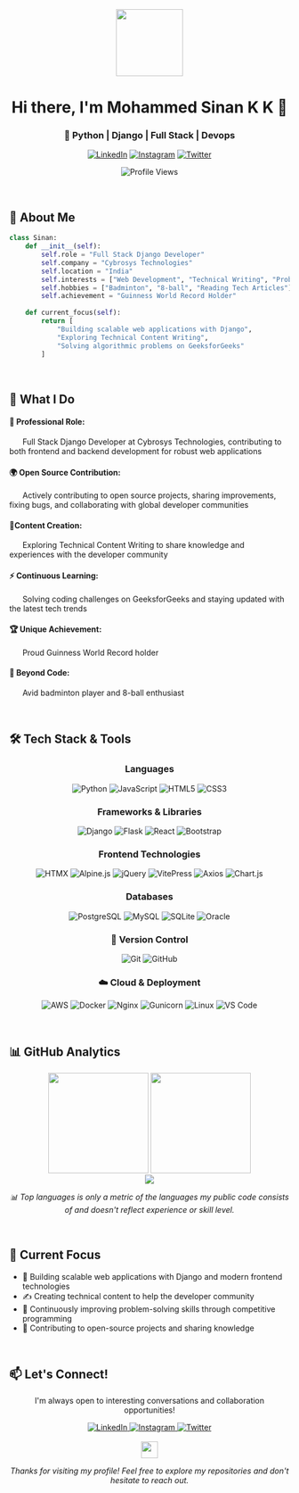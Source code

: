 
<div align="center">
  <img src="https://media.giphy.com/media/LMt9638dO8dftAjtco/giphy.gif" width="120"/>

  # Hi there, I'm Mohammed Sinan K K 👋
  
  ### 🐍 Python | Django | Full Stack | Devops
  
  <p align="center">
    <a href="https://linkedin.com/in/msinankk"><img src="https://img.shields.io/badge/LinkedIn-0077B5?style=for-the-badge&logo=linkedin&logoColor=white" alt="LinkedIn"/></a>
    <a href="https://instagram.com/msinankk"><img src="https://img.shields.io/badge/Instagram-E4405F?style=for-the-badge&logo=instagram&logoColor=white" alt="Instagram"/></a>
    <a href="https://x.com/msinankk"><img src="https://img.shields.io/badge/Twitter-1DA1F2?style=for-the-badge&logo=twitter&logoColor=white" alt="Twitter"/></a>
  </p>
  
  ![Profile Views](https://komarev.com/ghpvc/?username=msinankk&color=0e75b6&style=flat)

</div>

<br>

## 🚀 About Me

```python
class Sinan:
    def __init__(self):
        self.role = "Full Stack Django Developer"
        self.company = "Cybrosys Technologies"
        self.location = "India"
        self.interests = ["Web Development", "Technical Writing", "Problem Solving"]
        self.hobbies = ["Badminton", "8-ball", "Reading Tech Articles"]
        self.achievement = "Guinness World Record Holder"
    
    def current_focus(self):
        return [
            "Building scalable web applications with Django",
            "Exploring Technical Content Writing",
            "Solving algorithmic problems on GeeksforGeeks"
        ]
```
<br>

## 💼 What I Do

#### 🔭 **Professional Role**:             
&nbsp;&nbsp;&nbsp;&nbsp;&nbsp;&nbsp;Full Stack Django Developer at Cybrosys Technologies, contributing to both frontend and backend development for robust web applications

#### 🌍 **Open Source Contribution**:
&nbsp;&nbsp;&nbsp;&nbsp;&nbsp;&nbsp;Actively contributing to open source projects, sharing improvements, fixing bugs, and collaborating with global developer communities

#### 🌱**Content Creation**:
&nbsp;&nbsp;&nbsp;&nbsp;&nbsp;&nbsp;Exploring Technical Content Writing to share knowledge and experiences with the developer community

#### ⚡ **Continuous Learning**:
&nbsp;&nbsp;&nbsp;&nbsp;&nbsp;&nbsp;Solving coding challenges on GeeksforGeeks and staying updated with the latest tech trends

#### 🏆 **Unique Achievement**:
&nbsp;&nbsp;&nbsp;&nbsp;&nbsp;&nbsp;Proud Guinness World Record holder

#### 🏸 **Beyond Code**:
&nbsp;&nbsp;&nbsp;&nbsp;&nbsp;&nbsp;Avid badminton player and 8-ball enthusiast  

<br>

## 🛠️ Tech Stack & Tools

<div align="center">

### Languages
<p>
  <img src="https://img.shields.io/badge/Python-3776AB?style=for-the-badge&logo=python&logoColor=white" alt="Python"/>
  <img src="https://img.shields.io/badge/JavaScript-F7DF1E?style=for-the-badge&logo=javascript&logoColor=black" alt="JavaScript"/>
  <img src="https://img.shields.io/badge/HTML5-E34F26?style=for-the-badge&logo=html5&logoColor=white" alt="HTML5"/>
  <img src="https://img.shields.io/badge/CSS3-1572B6?style=for-the-badge&logo=css3&logoColor=white" alt="CSS3"/>
</p>

### Frameworks & Libraries
<p>
  <img src="https://img.shields.io/badge/Django-092E20?style=for-the-badge&logo=django&logoColor=white" alt="Django"/>
  <img src="https://img.shields.io/badge/Flask-000000?style=for-the-badge&logo=flask&logoColor=white" alt="Flask"/>
  <img src="https://img.shields.io/badge/React-20232A?style=for-the-badge&logo=react&logoColor=61DAFB" alt="React"/>
  <img src="https://img.shields.io/badge/Bootstrap-563D7C?style=for-the-badge&logo=bootstrap&logoColor=white" alt="Bootstrap"/>
</p>

### Frontend Technologies
<p>
  <img src="https://img.shields.io/badge/HTMX-36C?style=for-the-badge&logo=htmx&logoColor=white" alt="HTMX"/>
  <img src="https://img.shields.io/badge/Alpine.js-8BC34A?style=for-the-badge&logo=alpine.js&logoColor=black" alt="Alpine.js"/>
  <img src="https://img.shields.io/badge/jQuery-0769AD?style=for-the-badge&logo=jquery&logoColor=white" alt="jQuery"/>
  <img src="https://img.shields.io/badge/VitePress-646CFF?style=for-the-badge&logo=vite&logoColor=white" alt="VitePress"/> 
  <img src="https://img.shields.io/badge/Axios-5A29E4?style=for-the-badge&logo=axios&logoColor=white" alt="Axios"/>
  <img src="https://img.shields.io/badge/Chart.js-FF6384?style=for-the-badge&logo=chart.js&logoColor=white" alt="Chart.js"/>
</p>

### Databases
<p>
  <img src="https://img.shields.io/badge/PostgreSQL-316192?style=for-the-badge&logo=postgresql&logoColor=white" alt="PostgreSQL"/>
  <img src="https://img.shields.io/badge/MySQL-4479A1?style=for-the-badge&logo=mysql&logoColor=white" alt="MySQL"/>
  <img src="https://img.shields.io/badge/SQLite-07405E?style=for-the-badge&logo=sqlite&logoColor=white" alt="SQLite"/>
  <img src="https://img.shields.io/badge/Oracle-F80000?style=for-the-badge&logo=oracle&logoColor=white" alt="Oracle"/>
</p>

### 🔧 Version Control
<p>
  <img src="https://img.shields.io/badge/Git-E44C30?style=for-the-badge&logo=git&logoColor=white" alt="Git"/>
  <img src="https://img.shields.io/badge/GitHub-181717?style=for-the-badge&logo=github&logoColor=white" alt="GitHub"/>
</p>

### ☁️ Cloud & Deployment
<p>
  <img src="https://img.shields.io/badge/AWS-232F3E?style=for-the-badge&logo=amazon-aws&logoColor=white" alt="AWS"/>
  <img src="https://img.shields.io/badge/Docker-2496ED?style=for-the-badge&logo=docker&logoColor=white" alt="Docker"/>
  <img src="https://img.shields.io/badge/Nginx-009639?style=for-the-badge&logo=nginx&logoColor=white" alt="Nginx"/>
  <img src="https://img.shields.io/badge/Gunicorn-499848?style=for-the-badge&logo=gunicorn&logoColor=white" alt="Gunicorn"/>
  <img src="https://img.shields.io/badge/Linux-FCC624?style=for-the-badge&logo=linux&logoColor=black" alt="Linux"/>
  <img src="https://img.shields.io/badge/VS_Code-0078D4?style=for-the-badge&logo=visual%20studio%20code&logoColor=white" alt="VS Code"/>
</p>

</div>

<br>

## 📊 GitHub Analytics

<div align="center">
  <img height="180em" src="https://github-readme-stats.vercel.app/api?username=msinankk&show_icons=true&count_private=true&theme=react&hide_border=true&bg_color=0d1117&title_color=58a6ff&icon_color=f0883e&text_color=c9d1d9"/>
  <img height="180em" src="https://github-readme-stats.vercel.app/api/top-langs/?username=msinankk&langs_count=8&layout=compact&theme=react&hide_border=true&bg_color=0d1117&title_color=58a6ff&text_color=c9d1d9"/>
</div>

<div align="center">
  <img src="http://github-readme-streak-stats.herokuapp.com?user=msinankk&theme=github-dark-blue&hide_border=true&date_format=%5BY%20%5DM%20j&mode=weekly&card_width=500"/>
</div>

<p align="center">
  <i>📊 Top languages is only a metric of the languages my public code consists of and doesn't reflect experience or skill level.</i>
</p>

<br>

## 🎯 Current Focus

- 🚀 Building scalable web applications with Django and modern frontend technologies
- ✍️ Creating technical content to help the developer community
- 🧠 Continuously improving problem-solving skills through competitive programming
- 🌟 Contributing to open-source projects and sharing knowledge

<br>

## 📫 Let's Connect!

<div align="center">
  <p>I'm always open to interesting conversations and collaboration opportunities!</p>
  
  <a href="https://inkedin.com/in/msinankk">
    <img src="https://img.shields.io/badge/LinkedIn-Let's_Connect-0077B5?style=for-the-badge&logo=linkedin&logoColor=white" alt="LinkedIn"/>
  </a>
  <a href="https://instagram.com/msinankk">
    <img src="https://img.shields.io/badge/Instagram-Follow_Me-E4405F?style=for-the-badge&logo=instagram&logoColor=white" alt="Instagram"/>
  </a>
  <a href="https://x.com/msinankk">
    <img src="https://img.shields.io/badge/Twitter-Follow_Me-1DA1F2?style=for-the-badge&logo=twitter&logoColor=white" alt="Twitter"/>
  </a>
</div>

<br>

<div align="center">
  <img src="https://media.giphy.com/media/hvRJCLFzcasrR4ia7z/giphy.gif" width="30px"/>
  <p><i>Thanks for visiting my profile! Feel free to explore my repositories and don't hesitate to reach out.</i></p>
</div>
